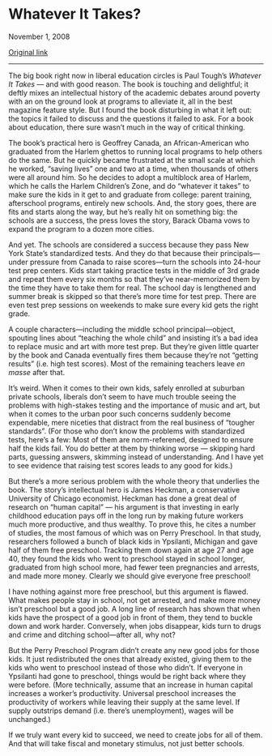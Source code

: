 Whatever It Takes?
==================

November 1, 2008

[Original link](http://www.aaronsw.com/weblog/whateverittakes)

* * * * *

The big book right now in liberal education circles is Paul Tough’s
*Whatever It Takes* — and with good reason. The book is touching and
delightful; it deftly mixes an intellectual history of the academic
debates around poverty with an on the ground look at programs to
alleviate it, all in the best magazine feature style. But I found the
book disturbing in what it left out: the topics it failed to discuss and
the questions it failed to ask. For a book about education, there sure
wasn’t much in the way of critical thinking.

The book’s practical hero is Geoffrey Canada, an African-American who
graduated from the Harlem ghettos to running local programs to help
others do the same. But he quickly became frustrated at the small scale
at which he worked, “saving lives” one and two at a time, when thousands
of others were all around him. So he decides to adopt a multiblock area
of Harlem, which he calls the Harlem Children’s Zone, and do “whatever
it takes” to make sure the kids in it get to and graduate from college:
parent training, afterschool programs, entirely new schools. And, the
story goes, there are fits and starts along the way, but he’s really hit
on something big: the schools are a success, the press loves the story,
Barack Obama vows to expand the program to a dozen more cities.

And yet. The schools are considered a success because they pass New York
State’s standardized tests. And they do that because their
principals—under pressure from Canada to raise scores—turn the schools
into 24-hour test prep centers. Kids start taking practice tests in the
middle of 3rd grade and repeat them every six months so that they’ve
near-memorized them by the time they have to take them for real. The
school day is lengthened and summer break is skipped so that there’s
more time for test prep. There are even test prep sessions on weekends
to make sure every kid gets the right grade.

A couple characters—including the middle school principal—object,
spouting lines about “teaching the whole child” and insisting it’s a bad
idea to replace music and art with more test prep. But they’re given
little quarter by the book and Canada eventually fires them because
they’re not “getting results” (i.e. high test scores). Most of the
remaining teachers leave *en masse* after that.

It’s weird. When it comes to their own kids, safely enrolled at suburban
private schools, liberals don’t seem to have much trouble seeing the
problems with high-stakes testing and the importance of music and art,
but when it comes to the urban poor such concerns suddenly become
expendable, mere niceties that distract from the real business of
“tougher standards”. (For those who don’t know the problems with
standardized tests, here’s a few: Most of them are norm-referened,
designed to ensure half the kids fail. You do better at them by thinking
worse — skipping hard parts, guessing answers, skimming instead of
understanding. And I have yet to see evidence that raising test scores
leads to any good for kids.)

But there’s a more serious problem with the whole theory that underlies
the book. The story’s intellectual hero is James Heckman, a conservative
University of Chicago economist. Heckman has done a great deal of
research on “human capital” — his argument is that investing in early
childhood education pays off in the long run by making future workers
much more productive, and thus wealthy. To prove this, he cites a number
of studies, the most famous of which was on Perry Preschool. In that
study, researchers followed a bunch of black kids in Ypsilanti, Michigan
and gave half of them free preschool. Tracking them down again at age 27
and age 40, they found the kids who went to preschool stayed in school
longer, graduated from high school more, had fewer teen pregnancies and
arrests, and made more money. Clearly we should give everyone free
preschool!

I have nothing against more free preschool, but this argument is flawed.
What makes people stay in school, not get arrested, and make more money
isn’t preschool but a good job. A long line of research has shown that
when kids have the prospect of a good job in front of them, they tend to
buckle down and work harder. Conversely, when jobs disappear, kids turn
to drugs and crime and ditching school—after all, why not?

But the Perry Preschool Program didn’t create any new good jobs for
those kids. It just redistributed the ones that already existed, giving
them to the kids who went to preschool instead of those who didn’t. If
everyone in Ypsilanti had gone to preschool, things would be right back
where they were before. (More technically, assume that an increase in
human capital increases a worker’s productivity. Universal preschool
increases the productivity of workers while leaving their supply at the
same level. If supply outstrips demand (i.e. there’s unemployment),
wages will be unchanged.)

If we truly want every kid to succeed, we need to create jobs for all of
them. And that will take fiscal and monetary stimulus, not just better
schools.
